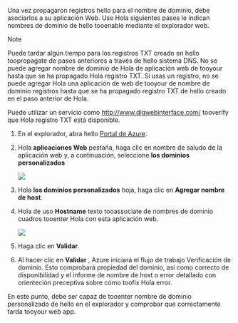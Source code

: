 Una vez propagaron registros hello para el nombre de dominio, debe asociarlos a su aplicación Web. Use Hola siguientes pasos le indican nombres de dominio de hello tooenable mediante el explorador web.

> [!NOTE]
> Puede tardar algún tiempo para los registros TXT creado en hello toopropagate de pasos anteriores a través de hello sistema DNS. No se puede agregar nombre de dominio de Hola de aplicación web de tooyour hasta que se ha propagado Hola registro TXT. Si usas un registro, no se puede agregar Hola una aplicación de web de tooyour de nombre de dominio registros hasta que se ha propagado registro TXT de hello creado en el paso anterior de Hola.
> 
> Puede utilizar un servicio como <a href="http://www.digwebinterface.com/">http://www.digwebinterface.com/</a> tooverify que Hola registro TXT está disponible.
> 
> 

1. En el explorador, abra hello [Portal de Azure](https://portal.azure.com).
2. Hola **aplicaciones Web** pestaña, haga clic en nombre de saludo de la aplicación web y, a continuación, seleccione **los dominios personalizados**
   
    ![](./media/custom-dns-web-site/dncmntask-cname-6.png)
3. Hola **los dominios personalizados** hoja, haga clic en **Agregar nombre de host**.
4. Hola de uso **Hostname** texto tooassociate de nombres de dominio cuadros tooenter Hola con esta aplicación web.
   
    ![](./media/custom-dns-web-site/add-custom-domain.png)
5. Haga clic en **Validar**.
6. Al hacer clic en **Validar** , Azure iniciará el flujo de trabajo Verificación de dominio. Esto comprobará propiedad del dominio, así como correcto de disponibilidad y el informe de nombre de host o error detallado con orienteción preceptiva sobre cómo toofix Hola error.    

En este punto, debe ser capaz de tooenter nombre de dominio personalizado de hello en el explorador y comprobar que correctamente tarda tooyour web app.

